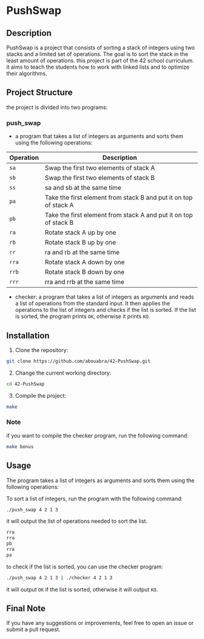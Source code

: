 # PushSwap

## Description

PushSwap is a project that consists of sorting a stack of integers using two stacks and a limited set of operations. The goal is to sort the stack in the least amount of operations.
this project is part of the 42 school curriculum. it aims to teach the students how to work with linked lists and to optimize their algorithms.


## Project Structure
the project is divided into two programs:
### push_swap
- a program that takes a list of integers as arguments and sorts them using the following operations:


| Operation    | Description |
|--------------|-------------|
| `sa`          | Swap the first two elements of stack A |
| `sb`          | Swap the first two elements of stack B |
| `ss`          | sa and sb at the same time |
| `pa`          | Take the first element from stack B and put it on top of stack A |
| `pb`          | Take the first element from stack A and put it on top of stack B |
| `ra`          | Rotate stack A up by one |
| `rb`          | Rotate stack B up by one |
| `rr`          | ra and rb at the same time |
| `rra`          | Rotate stack A down by one |
| `rrb`          | Rotate stack B down by one |
| `rrr`          | rra and rrb at the same time |

- checker: a program that takes a list of integers as arguments and reads a list of operations from the standard input. It then applies the operations to the list of integers and checks if the list is sorted. If the list is sorted, the program prints `OK`, otherwise it prints `KO`.

## Installation

1. Clone the repository:
```bash
git clone https://github.com/abouabra/42-PushSwap.git
```
2. Change the current working directory:
```bash
cd 42-PushSwap
```
3. Compile the project:
```bash
make
```

### Note

if you want to compile the checker program, run the following command:
```bash
make bonus
```


## Usage

The program takes a list of integers as arguments and sorts them using the following operations:

To sort a list of integers, run the program with the following command:
```bash
./push_swap 4 2 1 3
```
it will output the list of operations needed to sort the list.
```bash
rra
rra
pb
rra
pa
```

to check if the list is sorted, you can use the checker program:
```bash
./push_swap 4 2 1 3 | ./checker 4 2 1 3
```
it will output `OK` if the list is sorted, otherwise it will output `KO`.


## Final Note
If you have any suggestions or improvements, feel free to open an issue or submit a pull request.
